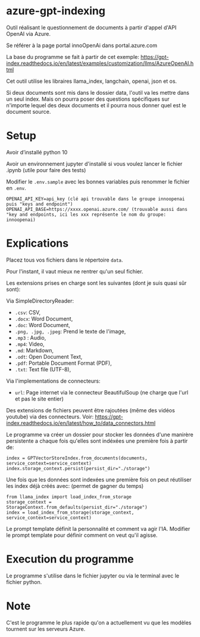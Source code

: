 # azure-gpt-indexing

Outil réalisant le questionnement de documents à partir d'appel d'API OpenAI via Azure.

Se référer à la page portal innoOpenAi dans portal.azure.com

La base du programme se fait à partir de cet exemple: https://gpt-index.readthedocs.io/en/latest/examples/customization/llms/AzureOpenAI.html

Cet outil utilise les libraires llama_index, langchain, openai, json et os.

Si deux documents sont mis dans le dossier data, l'outil va les mettre dans un seul index. Mais on pourra poser des questions spécifiques sur n'importe lequel des deux documents et il pourra nous donner quel est le document source.

# Setup

Avoir d’installé python 10

Avoir un environnement jupyter d'installé si vous voulez lancer le fichier .ipynb (utile pour faire des tests)

Modifier le `.env.sample` avec les bonnes variables puis renommer le fichier en `.env`.
```
OPENAI_API_KEY=api_key (clé api trouvable dans le groupe innoopenai puis "keys and endpoint")
OPENAI_API_BASE=https://xxxx.openai.azure.com/ (trouvable aussi dans "key and endpoints, ici les xxx représente le nom du groupe: innoopenai)
```

# Explications

Placez tous vos fichiers dans le répertoire `data`.

Pour l'instant, il vaut mieux ne rentrer qu'un seul fichier.

Les extensions prises en charge sont les suivantes (dont je suis quasi sûr sont):

   Via SimpleDirectoryReader:
   - `.csv`: CSV,
   - `.docx`: Word Document,
   - `.doc`: Word Document,
   - `.png, .jpg, .jpeg`: Prend le texte de l'image,
   - `.mp3` : Audio,
   - `.mp4`: Video,
   - `.md`: Markdown,
   - `.odt`: Open Document Text,
   - `.pdf`: Portable Document Format (PDF),
   - `.txt`: Text file (UTF-8),

   Via l'implementations de connecteurs:
   - `url`: Page internet via le connecteur BeautifulSoup (ne charge que l'url et pas le site entier)

   Des extensions de fichiers peuvent être rajoutées (même des vidéos youtube) via des connecteurs. Voir: https://gpt-index.readthedocs.io/en/latest/how_to/data_connectors.html

Le programme va créer un dossier pour stocker les données d'une manirère persistente a chaque fois qu'elles sont indéxées une première fois à partir de:
```shell
index = GPTVectorStoreIndex.from_documents(documents, service_context=service_context)
index.storage_context.persist(persist_dir="./storage")
```

Une fois que les données sont indexées une première fois on peut réutiliser les index déjà créés avec: (permet de gagner du temps)
```shell
from llama_index import load_index_from_storage
storage_context = StorageContext.from_defaults(persist_dir="./storage")
index = load_index_from_storage(storage_context, service_context=service_context)
```
Le prompt template définit la personnalité et comment va agir l'IA.
Modifier le prompt template pour définir comment on veut qu'il agisse.

# Execution du programme

Le programme s'utilise dans le fichier jupyter ou via le terminal avec le fichier python.

# Note

C'est le programme le plus rapide qu'on a actuellement vu que les modèles tournent sur les serveurs Azure.
